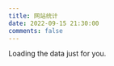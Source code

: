 ```yaml
---
title: 网站统计
date: 2022-09-15 21:30:00
comments: false
---
```

<!-- Include the library. -->
<script
  src="https://unpkg.com/github-calendar@latest/dist/github-calendar.min.js">
</script>

<!-- Optionally, include the theme (if you don't want to struggle to write the CSS) -->
<link
  rel="stylesheet"
  href="https://unpkg.com/github-calendar@latest/dist/github-calendar-responsive.css"
/>

<!-- Prepare a container for your calendar. -->
<div class="calendar">
    <!-- Loading stuff -->
    Loading the data just for you.
</div>

<script>
    GitHubCalendar(".calendar", "1300972169");

    // or enable responsive functionality:
    GitHubCalendar(".calendar", "1300972169", { responsive: true });
    GitHubCalendar(".calendar", "1300972169", { tooltips: true });
    // Use a proxy
    GitHubCalendar(".calendar", "1300972169", {
       proxy (username) {
         return fetch(`https://your-proxy.com/github?user=${username}`)
       }
    }).then(r => r.text())
</script>
